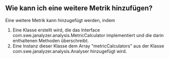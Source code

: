 ## Wie kann ich eine weitere Metrik hinzufügen?

Eine weitere Metrik kann hinzugefügt werden, indem 
1. Eine Klasse erstellt wird, die das Interface com.swe.janalyzer.analysis.MetricCalculator implementiert und die darin enthaltenen Methoden überschreibt.
2. Eine Instanz dieser Klasse dem Array "metricCalculators" aus der Klasse com.swe.janalyzer.analysis.Analyser hinzugefügt wird.
